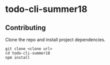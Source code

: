 # todo-cli-summer18

## Contributing

Clone the repo and install project dependencies.

```
git clone <clone url>
cd todo-cli-summer18
npm install
```
